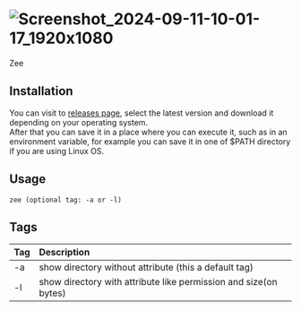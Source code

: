 # ![Screenshot_2024-09-11-10-01-17_1920x1080](https://github.com/user-attachments/assets/ef228487-07cb-4a94-9025-7af05bb67044)
Zee

## Installation
You can visit to [releases page](https://github.com/insanXYZ/zee/releases), select the latest version and download it depending on your operating system.\
After that you can save it in a place where you can execute it, such as in an environment variable, for example you can save it in one of $PATH directory if you are using Linux OS.

## Usage
```
zee (optional tag: -a or -l)
```

## Tags

| Tag     | Description                             |
|:--------|:----------------------------------------|
| -a    | show directory without attribute (this a default tag)             |
| -l     | show directory with attribute like permission and size(on bytes)            |

